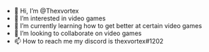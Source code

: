 - 👋 Hi, I’m @Thexvortex
- 👀 I’m interested in video games
- 🌱 I’m currently learning how to get better at certain video games
- 💞️ I’m looking to collaborate on video games
- 📫 How to reach me my discord is thexvortex#1202

<!---
Thexvortex/Thexvortex is a ✨ special ✨ repository because its `README.md` (this file) appears on your GitHub profile.
You can click the Preview link to take a look at your changes.
--->
